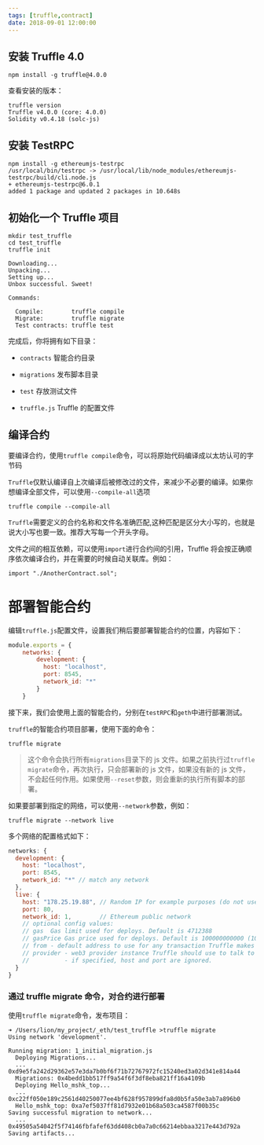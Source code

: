 ```yaml
---
tags: [truffle,contract]
date: 2018-09-01 12:00:00
---
```


## 安装 Truffle 4.0

```shell
npm install -g truffle@4.0.0
```

查看安装的版本：

```shell
truffle version
Truffle v4.0.0 (core: 4.0.0)
Solidity v0.4.18 (solc-js)
```

## 安装 TestRPC

```shell
npm install -g ethereumjs-testrpc
/usr/local/bin/testrpc -> /usr/local/lib/node_modules/ethereumjs-testrpc/build/cli.node.js
+ ethereumjs-testrpc@6.0.1
added 1 package and updated 2 packages in 10.648s
```
<!--more-->
## 初始化一个 Truffle 项目

```shell
mkdir test_truffle
cd test_truffle
truffle init

Downloading...
Unpacking...
Setting up...
Unbox successful. Sweet!

Commands:

  Compile:        truffle compile
  Migrate:        truffle migrate
  Test contracts: truffle test
```

完成后，你将拥有如下目录：

- `contracts` 智能合约目录

- `migrations` 发布脚本目录

- `test` 存放测试文件

- `truffle.js` Truffle 的配置文件

## 编译合约

要编译合约，使用`truffle compile`命令，可以将原始代码编译成以太坊认可的字节码

`Truffle`仅默认编译自上次编译后被修改过的文件，来减少不必要的编译。如果你想编译全部文件，可以使用`--compile-all`选项

```
truffle compile --compile-all
```

`Truffle`需要定义的合约名称和文件名准确匹配,这种匹配是区分大小写的，也就是说大小写也要一致。推荐大写每一个开头字母。

文件之间的相互依赖，可以使用`import`进行合约间的引用，Truffle 将会按正确顺序依次编译合约，并在需要的时候自动关联库。例如：

```
import "./AnotherContract.sol";
```

# 部署智能合约

编辑`truffle.js`配置文件，设置我们稍后要部署智能合约的位置，内容如下：

```js
module.exports = {
    networks: {
        development: {
          host: "localhost",
          port: 8545,
          network_id: "*"
        }
    }
```

接下来，我们会使用上面的智能合约，分别在`testRPC`和`geth`中进行部署测试。

`truffle`的智能合约项目部署，使用下面的命令：

```shell
truffle migrate
```

> 这个命令会执行所有`migrations`目录下的 js 文件。如果之前执行过`truffle migrate`命令，再次执行，只会部署新的 js 文件，如果没有新的 js 文件，不会起任何作用。如果使用`--reset`参数，则会重新的执行所有脚本的部署。

如果要部署到指定的网络，可以使用`--network`参数，例如：

```shell
truffle migrate --network live
```

多个网络的配置格式如下：

```js
networks: {
  development: {
    host: "localhost",
    port: 8545,
    network_id: "*" // match any network
  },
  live: {
    host: "178.25.19.88", // Random IP for example purposes (do not use)
    port: 80,
    network_id: 1,        // Ethereum public network
    // optional config values:
    // gas  Gas limit used for deploys. Default is 4712388
    // gasPrice Gas price used for deploys. Default is 100000000000 (100 Shannon).
    // from - default address to use for any transaction Truffle makes during migrations
    // provider - web3 provider instance Truffle should use to talk to the Ethereum network.
    //          - if specified, host and port are ignored.
  }
}
```

### 通过 truffle migrate 命令，对合约进行部署

使用`truffle migrate`命令，发布项目：

```
➜ /Users/lion/my_project/_eth/test_truffle >truffle migrate
Using network 'development'.

Running migration: 1_initial_migration.js
  Deploying Migrations...
  ... 0xd9e5fa242d29362e57e3da7b0bf6f71b72767972fc15240ed3a02d341e814a44
  Migrations: 0x4bedd1bb517ff9a54f6f3df8eba821ff16a4109b
  Deploying Hello_mshk_top...
  ... 0xc22ff050e189c2561d40250077ee4bf628f957899dfa8d0b5fa50e3ab7a896b0
  Hello_mshk_top: 0xa7ef5037ff81d7932e01b68a503ca4587f00b35c
Saving successful migration to network...
  ... 0x49505a54042f5f74146fbfafef63dd408cb0a7a0c66214ebbaa3217e443d792a
Saving artifacts...
```
